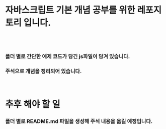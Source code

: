 <br>

# 자바스크립트 기본 개념 공부를 위한 레포지토리 입니다.
<br><br>

### 폴더 별로 간단한 예제 코드가 담긴 js파일이 담겨 있습니다. <br>
### 주석으로 개념을 정리되어 있습니다.
<br>

# 추후 해야 할 일 <br>

### 폴더 별로 README.md 파일을 생성해 주석 내용을 옮길 예정입니다. <br><br><br><br>
